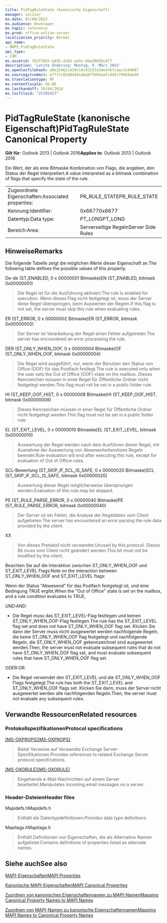 ```yaml
---
title: PidTagRuleState (kanonische Eigenschaft)
manager: soliver
ms.date: 03/09/2015
ms.audience: Developer
ms.topic: reference
ms.prod: office-online-server
localization_priority: Normal
api_name:
- MAPI.PidTagRuleState
api_type:
- COM
ms.assetid: f62f3055-b855-4203-aa5c-6ba28b58c6f7
description: 'Letzte Änderung: Montag, 9. März 2015'
ms.openlocfilehash: a0e15462cd3dc14c93155e34e47b7caac2c04087
ms.sourcegitcommit: ef717c65d8dd41ababffb01eafc443c79950aed4
ms.translationtype: MT
ms.contentlocale: de-DE
ms.lasthandoff: 10/04/2018
ms.locfileid: "25395427"
---
```

# <a name="pidtagrulestate-canonical-property"></a><span data-ttu-id="bcebd-103">PidTagRuleState (kanonische Eigenschaft)</span><span class="sxs-lookup"><span data-stu-id="bcebd-103">PidTagRuleState Canonical Property</span></span>

  
  
<span data-ttu-id="bcebd-104">**Gilt für**: Outlook 2013 | Outlook 2016</span><span class="sxs-lookup"><span data-stu-id="bcebd-104">**Applies to**: Outlook 2013 | Outlook 2016</span></span> 
  
<span data-ttu-id="bcebd-105">Ein Wert, der als eine Bitmaske Kombination von Flags, die angeben, den Status der Regel interpretiert.</span><span class="sxs-lookup"><span data-stu-id="bcebd-105">A value interpreted as a bitmask combination of flags that specify the state of the rule.</span></span>
  
|||
|:-----|:-----|
|<span data-ttu-id="bcebd-106">Zugeordnete Eigenschaften:</span><span class="sxs-lookup"><span data-stu-id="bcebd-106">Associated properties:</span></span>  <br/> |<span data-ttu-id="bcebd-107">PR_RULE_STATE</span><span class="sxs-lookup"><span data-stu-id="bcebd-107">PR_RULE_STATE</span></span>  <br/> |
|<span data-ttu-id="bcebd-108">Kennung:</span><span class="sxs-lookup"><span data-stu-id="bcebd-108">Identifier:</span></span>  <br/> |<span data-ttu-id="bcebd-109">0x6677</span><span class="sxs-lookup"><span data-stu-id="bcebd-109">0x6677</span></span>  <br/> |
|<span data-ttu-id="bcebd-110">Datentyp:</span><span class="sxs-lookup"><span data-stu-id="bcebd-110">Data type:</span></span>  <br/> |<span data-ttu-id="bcebd-111">PT_LONG</span><span class="sxs-lookup"><span data-stu-id="bcebd-111">PT_LONG</span></span>  <br/> |
|<span data-ttu-id="bcebd-112">Bereich:</span><span class="sxs-lookup"><span data-stu-id="bcebd-112">Area:</span></span>  <br/> |<span data-ttu-id="bcebd-113">Serverseitige Regeln</span><span class="sxs-lookup"><span data-stu-id="bcebd-113">Server Side Rules</span></span>  <br/> |
   
## <a name="remarks"></a><span data-ttu-id="bcebd-114">Hinweise</span><span class="sxs-lookup"><span data-stu-id="bcebd-114">Remarks</span></span>

<span data-ttu-id="bcebd-115">Die folgende Tabelle zeigt die möglichen Werte dieser Eigenschaft an.</span><span class="sxs-lookup"><span data-stu-id="bcebd-115">The following table defines the possible values of this property.</span></span>
  
<span data-ttu-id="bcebd-116">De-de (ST_ENABLED, 0 x 00000001 Bitmaske)</span><span class="sxs-lookup"><span data-stu-id="bcebd-116">EN (ST_ENABLED, bitmask 0x00000001)</span></span>
  
> <span data-ttu-id="bcebd-117">Die Regel ist für die Ausführung aktiviert.</span><span class="sxs-lookup"><span data-stu-id="bcebd-117">The rule is enabled for execution.</span></span> <span data-ttu-id="bcebd-118">Wenn dieses Flag nicht festgelegt ist, muss der Server diese Regel überspringen, beim Auswerten der Regeln.</span><span class="sxs-lookup"><span data-stu-id="bcebd-118">If this flag is not set, the server must skip this rule when evaluating rules.</span></span>
    
<span data-ttu-id="bcebd-119">ER (ST_ERROR, 0 x 00000002 Bitmaske)</span><span class="sxs-lookup"><span data-stu-id="bcebd-119">ER (ST_ERROR, bitmask 0x00000002)</span></span>
  
> <span data-ttu-id="bcebd-120">Der Server ist Verarbeitung der Regel einen Fehler aufgetreten.</span><span class="sxs-lookup"><span data-stu-id="bcebd-120">The server has encountered an error processing the rule.</span></span>
    
<span data-ttu-id="bcebd-121">DER (ST_ONLY_WHEN_OOF, 0 x 00000004 Bitmaske)</span><span class="sxs-lookup"><span data-stu-id="bcebd-121">OF (ST_ONLY_WHEN_OOF, bitmask 0x00000004)</span></span>
  
> <span data-ttu-id="bcebd-122">Die Regel wird ausgeführt, nur, wenn der Benutzer den Status von Office (OOF) für das Postfach festlegt.</span><span class="sxs-lookup"><span data-stu-id="bcebd-122">The rule is executed only when the user sets the Out of Office (OOF) state on the mailbox.</span></span> <span data-ttu-id="bcebd-123">Dieses Kennzeichen müssen in einer Regel für Öffentliche Ordner nicht festgelegt werden.</span><span class="sxs-lookup"><span data-stu-id="bcebd-123">This flag must not be set in a public folder rule.</span></span>
    
<span data-ttu-id="bcebd-124">HI (ST_KEEP_OOF_HIST, 0 x 00000008 Bitmaske)</span><span class="sxs-lookup"><span data-stu-id="bcebd-124">HI (ST_KEEP_OOF_HIST, bitmask 0x00000008)</span></span>
  
> <span data-ttu-id="bcebd-125">Dieses Kennzeichen müssen in einer Regel für Öffentliche Ordner nicht festgelegt werden.</span><span class="sxs-lookup"><span data-stu-id="bcebd-125">This flag must not be set in a public folder rule.</span></span>
    
<span data-ttu-id="bcebd-126">EL (ST_EXIT_LEVEL, 0 x 00000010 Bitmaske)</span><span class="sxs-lookup"><span data-stu-id="bcebd-126">EL (ST_EXIT_LEVEL, bitmask 0x00000010)</span></span>
  
> <span data-ttu-id="bcebd-127">Auswertung der Regel werden nach dem Ausführen dieser Regel, mit Ausnahme der Auswertung von Abwesenheitsnotizen Regeln beendet.</span><span class="sxs-lookup"><span data-stu-id="bcebd-127">Rule evaluation will end after executing this rule, except for evaluation of Out of Office rules.</span></span>
    
<span data-ttu-id="bcebd-128">SCL-Bewertung (ST_SKIP_IF_SCL_IS_SAFE, 0 x 00000020 Bitmaske)</span><span class="sxs-lookup"><span data-stu-id="bcebd-128">SCL (ST_SKIP_IF_SCL_IS_SAFE, bitmask 0x00000020)</span></span>
  
> <span data-ttu-id="bcebd-129">Auswertung dieser Regel möglicherweise übersprungen werden.</span><span class="sxs-lookup"><span data-stu-id="bcebd-129">Evaluation of this rule may be skipped.</span></span>
    
<span data-ttu-id="bcebd-130">PE (ST_RULE_PARSE_ERROR, 0 x 00000040 Bitmaske)</span><span class="sxs-lookup"><span data-stu-id="bcebd-130">PE (ST_RULE_PARSE_ERROR, bitmask 0x00000040)</span></span>
  
> <span data-ttu-id="bcebd-131">Der Server ist ein Fehler, die Analyse der Regeldaten vom Client aufgetreten.</span><span class="sxs-lookup"><span data-stu-id="bcebd-131">The server has encountered an error parsing the rule data provided by the client.</span></span>
    
<span data-ttu-id="bcebd-132">X</span><span class="sxs-lookup"><span data-stu-id="bcebd-132">X</span></span>
  
> <span data-ttu-id="bcebd-133">Von dieses Protokoll nicht verwendet.</span><span class="sxs-lookup"><span data-stu-id="bcebd-133">Unused by this protocol.</span></span> <span data-ttu-id="bcebd-134">Dieses Bit muss vom Client nicht geändert werden.</span><span class="sxs-lookup"><span data-stu-id="bcebd-134">This bit must not be modified by the client.</span></span>
    
<span data-ttu-id="bcebd-135">Beachten Sie auf die Interaktion zwischen ST_ONLY_WHEN_OOF und ST_EXIT_LEVEL Flags:</span><span class="sxs-lookup"><span data-stu-id="bcebd-135">Note on the interaction between ST_ONLY_WHEN_OOF and ST_EXIT_LEVEL flags:</span></span> 
  
<span data-ttu-id="bcebd-136">Wenn der Status "Abwesend" für das Postfach festgelegt ist, und eine Bedingung TRUE ergibt,</span><span class="sxs-lookup"><span data-stu-id="bcebd-136">When the "Out of Office" state is set on the mailbox, and a rule condition evaluates to TRUE,</span></span> 
  
<span data-ttu-id="bcebd-137">UND:</span><span class="sxs-lookup"><span data-stu-id="bcebd-137">AND:</span></span>
  
- <span data-ttu-id="bcebd-138">Die Regel muss das ST_EXIT_LEVEL-Flag festlegen und keinen ST_ONLY_WHEN_OOF-Flag festlegen.</span><span class="sxs-lookup"><span data-stu-id="bcebd-138">The rule has the ST_EXIT_LEVEL flag set and does not have ST_ONLY_WHEN_OOF flag set.</span></span> <span data-ttu-id="bcebd-139">Klicken Sie dann der Server muss nicht ausgewertet werden nachfolgende Regeln, die keine ST_ONLY_WHEN_OOF flag festgelegt und nachfolgende Regeln, die ST_ONLY_WHEN_OOF gekennzeichnet sind ausgewertet werden.</span><span class="sxs-lookup"><span data-stu-id="bcebd-139">Then, the server must not evaluate subsequent rules that do not have ST_ONLY_WHEN_OOF flag set, and must evaluate subsequent rules that have ST_ONLY_WHEN_OOF flag set.</span></span>
    
<span data-ttu-id="bcebd-140">ODER:</span><span class="sxs-lookup"><span data-stu-id="bcebd-140">OR:</span></span>
  
- <span data-ttu-id="bcebd-141">Die Regel verwendet den ST_EXIT_LEVEL und die ST_ONLY_WHEN_OOF Flags festgelegt.</span><span class="sxs-lookup"><span data-stu-id="bcebd-141">The rule has both the ST_EXIT_LEVEL and ST_ONLY_WHEN_OOF flags set.</span></span> <span data-ttu-id="bcebd-142">Klicken Sie dann, muss der Server nicht ausgewertet werden alle nachfolgenden Regeln.</span><span class="sxs-lookup"><span data-stu-id="bcebd-142">Then, the server must not evaluate any subsequent rules.</span></span>
    
## <a name="related-resources"></a><span data-ttu-id="bcebd-143">Verwandte Ressourcen</span><span class="sxs-lookup"><span data-stu-id="bcebd-143">Related resources</span></span>

### <a name="protocol-specifications"></a><span data-ttu-id="bcebd-144">Protokollspezifikationen</span><span class="sxs-lookup"><span data-stu-id="bcebd-144">Protocol specifications</span></span>

<span data-ttu-id="bcebd-145">[[MS-OXPROPS]](https://msdn.microsoft.com/library/f6ab1613-aefe-447d-a49c-18217230b148%28Office.15%29.aspx)</span><span class="sxs-lookup"><span data-stu-id="bcebd-145">[[MS-OXPROPS]](https://msdn.microsoft.com/library/f6ab1613-aefe-447d-a49c-18217230b148%28Office.15%29.aspx)</span></span>
  
> <span data-ttu-id="bcebd-146">Bietet Verweise auf Verwandte Exchange Server-Spezifikationen.</span><span class="sxs-lookup"><span data-stu-id="bcebd-146">Provides references to related Exchange Server protocol specifications.</span></span>
    
<span data-ttu-id="bcebd-147">[[MS-OXORULE]](https://msdn.microsoft.com/library/70ac9436-501e-43e2-9163-20d2b546b886%28Office.15%29.aspx)</span><span class="sxs-lookup"><span data-stu-id="bcebd-147">[[MS-OXORULE]](https://msdn.microsoft.com/library/70ac9436-501e-43e2-9163-20d2b546b886%28Office.15%29.aspx)</span></span>
  
> <span data-ttu-id="bcebd-148">Eingehende e-Mail-Nachrichten auf einem Server bearbeitet.</span><span class="sxs-lookup"><span data-stu-id="bcebd-148">Manipulates incoming email messages on a server.</span></span>
    
### <a name="header-files"></a><span data-ttu-id="bcebd-149">Header-Dateien</span><span class="sxs-lookup"><span data-stu-id="bcebd-149">Header files</span></span>

<span data-ttu-id="bcebd-150">Mapidefs.h</span><span class="sxs-lookup"><span data-stu-id="bcebd-150">Mapidefs.h</span></span>
  
> <span data-ttu-id="bcebd-151">Enthält die Datentypdefinitionen.</span><span class="sxs-lookup"><span data-stu-id="bcebd-151">Provides data type definitions.</span></span>
    
<span data-ttu-id="bcebd-152">Mapitags.h</span><span class="sxs-lookup"><span data-stu-id="bcebd-152">Mapitags.h</span></span>
  
> <span data-ttu-id="bcebd-153">Enthält Definitionen von Eigenschaften, die als Alternative Namen aufgelistet.</span><span class="sxs-lookup"><span data-stu-id="bcebd-153">Contains definitions of properties listed as alternate names.</span></span>
    
## <a name="see-also"></a><span data-ttu-id="bcebd-154">Siehe auch</span><span class="sxs-lookup"><span data-stu-id="bcebd-154">See also</span></span>



[<span data-ttu-id="bcebd-155">MAPI-Eigenschaften</span><span class="sxs-lookup"><span data-stu-id="bcebd-155">MAPI Properties</span></span>](mapi-properties.md)
  
[<span data-ttu-id="bcebd-156">Kanonische MAPI-Eigenschaften</span><span class="sxs-lookup"><span data-stu-id="bcebd-156">MAPI Canonical Properties</span></span>](mapi-canonical-properties.md)
  
[<span data-ttu-id="bcebd-157">Zuordnen von kanonischen Eigenschaftennamen zu MAPI-Namen</span><span class="sxs-lookup"><span data-stu-id="bcebd-157">Mapping Canonical Property Names to MAPI Names</span></span>](mapping-canonical-property-names-to-mapi-names.md)
  
[<span data-ttu-id="bcebd-158">Zuordnen von MAPI-Namen zu kanonische Eigenschaftennamen</span><span class="sxs-lookup"><span data-stu-id="bcebd-158">Mapping MAPI Names to Canonical Property Names</span></span>](mapping-mapi-names-to-canonical-property-names.md)

